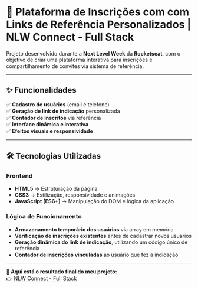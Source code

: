 # 🚀 Plataforma de Inscrições com com Links de Referência Personalizados | NLW Connect - Full Stack

Projeto desenvolvido durante a **Next Level Week** da **Rocketseat**, com o objetivo de criar uma plataforma interativa para inscrições e compartilhamento de convites via sistema de referência.

---

## ✨ Funcionalidades

✅ **Cadastro de usuários** (email e telefone)  
✅ **Geração de link de indicação** personalizada  
✅ **Contador de inscritos** via referência  
✅ **Interface dinâmica e interativa**  
✅ **Efeitos visuais e responsividade**  

---

## 🛠️ Tecnologias Utilizadas

### **Frontend**
- **HTML5** → Estruturação da página  
- **CSS3** → Estilização, responsividade e animações  
- **JavaScript (ES6+)** → Manipulação do DOM e lógica da aplicação  

### **Lógica de Funcionamento**
- **Armazenamento temporário dos usuários** via array em memória  
- **Verificação de inscrições existentes** antes de cadastrar novos usuários  
- **Geração dinâmica do link de indicação**, utilizando um código único de referência  
- **Contador de inscrições vinculadas** ao usuário que fez a indicação  

---

**🔗 Aqui está o resultado final do meu projeto:**  
👉 [NLW Connect - Full Stack](https://danieleksantos.github.io/NLW-Connect-Full-Stack__Rocketseat/)




